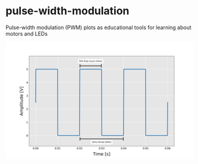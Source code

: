 # pulse-width-modulation
Pulse-width modulation (PWM) plots as educational tools for learning about motors and LEDs

![PWM 50% Duty Cycle](./rectangular_pulse_wave_50perc_duty_cycle.png)

